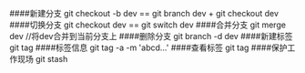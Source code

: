 ####新建分支
git checkout -b dev  ==  git branch dev + git checkout dev
####切换分支
git checkout dev  ==  git switch dev
####合并分支
git merge dev  //将dev合并到当前分支上
####删除分支
git branch -d dev
####新建标签
git tag <tag-name>
####标签信息
git tag -a <tag-name> -m 'abcd...'
####查看标签
git tag
####保护工作现场
git stash
